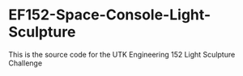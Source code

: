 # EF152-Space-Console-Light-Sculpture

This is the source code for the UTK Engineering 152 Light Sculpture Challenge
